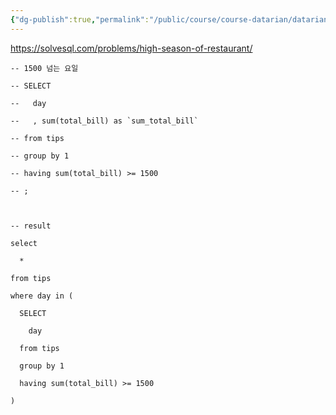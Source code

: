 ```yaml
---
{"dg-publish":true,"permalink":"/public/course/course-datarian/datarian/","tags":["SUBQUERY"],"created":"2025-08-27T14:55:04.970+09:00","updated":"2025-08-29T16:08:46.143+09:00"}
---
```


https://solvesql.com/problems/high-season-of-restaurant/

```mysql
-- 1500 넘는 요일  

-- SELECT

--   day

--   , sum(total_bill) as `sum_total_bill`

-- from tips

-- group by 1

-- having sum(total_bill) >= 1500

-- ;

  

-- result

select

  *

from tips

where day in (

  SELECT

    day

  from tips

  group by 1

  having sum(total_bill) >= 1500

)
```